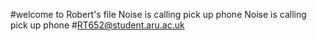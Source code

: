 #welcome to Robert's file
Noise is calling pick up phone
Noise is calling pick up phone
#RT652@student.aru.ac.uk
